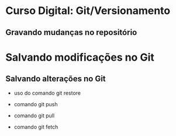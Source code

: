 # Curso Digital: Git/Versionamento

## Gravando mudanças no repositório

# Salvando modificações no Git

## Salvando alterações no Git
* uso do comando git restore

* comando git push

* comando git pull

* comando git fetch
